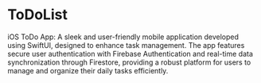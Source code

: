 # ToDoList
 iOS ToDo App: A sleek and user-friendly mobile application developed using SwiftUI, designed to enhance task management. The app features secure user authentication with Firebase Authentication and real-time data synchronization through Firestore, providing a robust platform for users to manage and organize their daily tasks efficiently.
